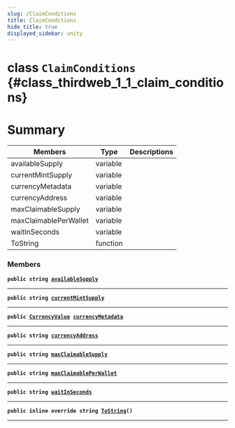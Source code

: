 ```yaml
---
slug: /ClaimConditions
title: ClaimConditions
hide_title: true
displayed_sidebar: unity
---
```


# class `ClaimConditions` {#class_thirdweb_1_1_claim_conditions}

# Summary

| Members               | Type     | Descriptions |
| --------------------- | -------- | ------------ |
| availableSupply       | variable |              |
| currentMintSupply     | variable |              |
| currencyMetadata      | variable |              |
| currencyAddress       | variable |              |
| maxClaimableSupply    | variable |              |
| maxClaimablePerWallet | variable |              |
| waitInSeconds         | variable |              |
| ToString              | function |              |

### Members

**`public string `[`availableSupply`](#class_thirdweb_1_1_claim_conditions_1a05063b44ef4382620ac534bee0e0ed0b)**

---

**`public string `[`currentMintSupply`](#class_thirdweb_1_1_claim_conditions_1a199d21010fe8174122725dd22b73388c)**

---

**`public `[`CurrencyValue`](docs/unity/CurrencyValue.md#struct_thirdweb_1_1_currency_value)` `[`currencyMetadata`](#class_thirdweb_1_1_claim_conditions_1a6a88e5223560666ebacc34fbaf65e670)**

---

**`public string `[`currencyAddress`](#class_thirdweb_1_1_claim_conditions_1a4e1d860cdab46bd8917d1658353dd1b7)**

---

**`public string `[`maxClaimableSupply`](#class_thirdweb_1_1_claim_conditions_1a882d8011a1be4b6cb11ee36954961b5c)**

---

**`public string `[`maxClaimablePerWallet`](#class_thirdweb_1_1_claim_conditions_1a828b814135eec1c17b68ee941d0aff27)**

---

**`public string `[`waitInSeconds`](#class_thirdweb_1_1_claim_conditions_1ae1cf9fb214afce4c675dc664f24e522d)**

---

**`public inline override string `[`ToString`](#class_thirdweb_1_1_claim_conditions_1a5bbe0aae1c26602df340a54cc476db9c)`()`**

---
